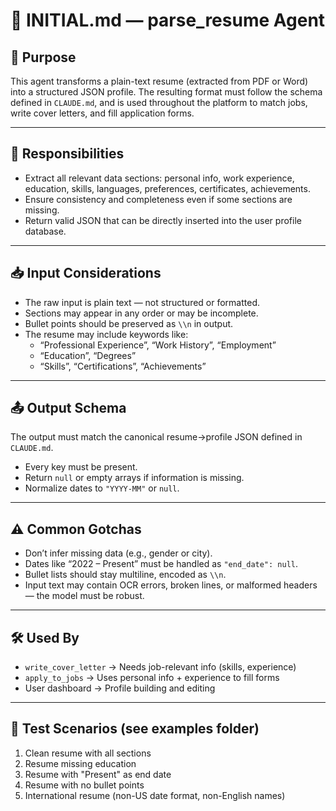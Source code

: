 # 🧪 INITIAL.md — parse_resume Agent

## 🧠 Purpose

This agent transforms a plain-text resume (extracted from PDF or Word) into a structured JSON profile. The resulting format must follow the schema defined in `CLAUDE.md`, and is used throughout the platform to match jobs, write cover letters, and fill application forms.

---

## 🧩 Responsibilities

- Extract all relevant data sections: personal info, work experience, education, skills, languages, preferences, certificates, achievements.
- Ensure consistency and completeness even if some sections are missing.
- Return valid JSON that can be directly inserted into the user profile database.

---

## 📥 Input Considerations

- The raw input is plain text — not structured or formatted.
- Sections may appear in any order or may be incomplete.
- Bullet points should be preserved as `\\n` in output.
- The resume may include keywords like:
  - “Professional Experience”, “Work History”, “Employment”
  - “Education”, “Degrees”
  - “Skills”, “Certifications”, “Achievements”

---

## 📤 Output Schema

The output must match the canonical resume→profile JSON defined in `CLAUDE.md`.

- Every key must be present.
- Return `null` or empty arrays if information is missing.
- Normalize dates to `"YYYY-MM"` or `null`.

---

## ⚠️ Common Gotchas

- Don’t infer missing data (e.g., gender or city).
- Dates like “2022 – Present” must be handled as `"end_date": null`.
- Bullet lists should stay multiline, encoded as `\\n`.
- Input text may contain OCR errors, broken lines, or malformed headers — the model must be robust.

---

## 🛠 Used By

- `write_cover_letter` → Needs job-relevant info (skills, experience)
- `apply_to_jobs` → Uses personal info + experience to fill forms
- User dashboard → Profile building and editing

---

## 🧪 Test Scenarios (see examples folder)

1. Clean resume with all sections
2. Resume missing education
3. Resume with "Present" as end date
4. Resume with no bullet points
5. International resume (non-US date format, non-English names)
